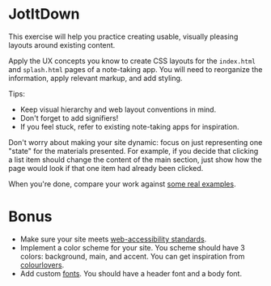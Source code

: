 # JotItDown
<!-- TODO: allow scss  -->

This exercise will help you practice creating usable, visually pleasing
layouts around existing content.

Apply the UX concepts you know to create CSS layouts for the `index.html` and
`splash.html` pages of a note-taking app. You will need to reorganize the
information, apply relevant markup, and add styling.

Tips:
* Keep visual hierarchy and web layout conventions in mind.
* Don't forget to add signifiers!
* If you feel stuck, refer to existing note-taking apps for inspiration.

Don't worry about making your site dynamic: focus on just representing one
"state" for the materials presented. For example, if you decide that clicking a
list item should change the content of the main section, just show how the page
would look if that one item had already been clicked.

When you're done, compare your work against [some real examples][screenshots].

# Bonus

- Make sure your site meets [web-accessibility standards][standards].
- Implement a color scheme for your site. You scheme should have 3 colors:
background, main, and accent. You can get inspiration from [colourlovers][colors].
- Add custom [fonts][fonts]. You should have a header font and a body font.

[standards]: https://www.wuhcag.com/wcag-checklist/
[colors]: http://www.colourlovers.com/
[fonts]: https://fonts.google.com/

[screenshots]: ./screenshots

